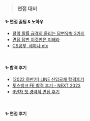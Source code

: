 
> ### 면접 대비

#### ✨ 면접 꿀팁 & 노하우
- [탈락 활률 급격히 올리는 답변유형 3가지](https://velog.io/@coding-nyang-e/8%EB%85%84-%EC%B0%A8-%EA%B0%9C%EB%B0%9C%EC%9E%90%EA%B0%80-%EB%BD%91%EC%9D%80-%EA%B8%B0%EC%88%A0%EB%A9%B4%EC%A0%91-%EC%9E%98-%EB%B3%B4%EB%8A%94-%EB%B6%84%EB%93%A4-%ED%8A%B9%EC%A7%95)
- [면접 답변 이것만은 피해라](https://velog.io/@coding-nyang-e/8%EB%85%84-%EC%B0%A8-%EA%B0%9C%EB%B0%9C%EC%9E%90%EA%B0%80-%EB%BD%91%EC%9D%80-%EA%B8%B0%EC%88%A0%EB%A9%B4%EC%A0%91-%EC%9E%98-%EB%B3%B4%EB%8A%94-%EB%B6%84%EB%93%A4-%ED%8A%B9%EC%A7%95)
- [CS공부, 세미나 etc](https://velog.io/@dabin/%EA%B0%9C%EB%B0%9C%EC%9E%90-%EC%9C%A0%EC%9A%A9%ED%95%9C-%EC%82%AC%EC%9D%B4%ED%8A%B8-%EB%AA%A8%EC%9D%8C-CS%EA%B3%B5%EB%B6%80%EC%84%B8%EB%AF%B8%EB%82%98%EA%B8%B0%EC%88%A0%EC%9D%B8%ED%84%B0%EB%B7%B0%EB%A1%9C%EB%93%9C%EB%A7%B5%EA%B8%B0%EC%88%A0%EC%8A%A4%ED%8E%99)

<br>

#### ✨ 합격 후기
- [[2022 하반기] LINE 신입공채 합격후기](https://velog.io/@rmswjdtn/2022-%ED%95%98%EB%B0%98%EA%B8%B0-LINE-%EC%8B%A0%EC%9E%85%EA%B3%B5%EC%B1%84-%ED%95%A9%EA%B2%A9%ED%9B%84%EA%B8%B0) <br>
- [토스뱅크 FE 합격 후기 - NEXT 2023](https://velog.io/@zad1264/%ED%86%A0%EC%8A%A4%EB%B1%85%ED%81%AC-FE-%ED%95%A9%EA%B2%A9-%ED%9B%84%EA%B8%B0-NEXT-2023)<br>
- [6년차 첫 경력직 면접 후기](https://velog.io/@ssm0725/6%EB%85%84%EC%B0%A8-%EC%B2%AB-%EA%B2%BD%EB%A0%A5%EC%A7%81-%EB%A9%B4%EC%A0%91-%ED%9B%84%EA%B8%B0)

<br>

#### ✨ 면접 후기
<br>
